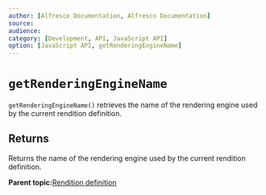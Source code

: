 ```yaml
---
author: [Alfresco Documentation, Alfresco Documentation]
source: 
audience: 
category: [Development, API, JavaScript API]
option: [JavaScript API, getRenderingEngineName]
---
```


# `getRenderingEngineName`

`getRenderingEngineName()` retrieves the name of the rendering engine used by the current rendition definition.

## Returns

Returns the name of the rendering engine used by the current rendition definition.

**Parent topic:**[Rendition definition](../references/API-JS-RenditionDefinition.md)

